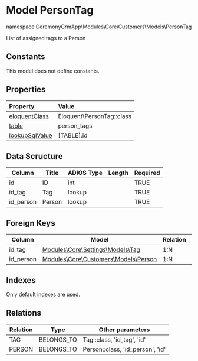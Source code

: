 # Model PersonTag

namespace CeremonyCrmApp\Modules\Core\Customers\Models\PersonTag

List of assigned tags to a Person

## Constants

This model does not define constants.

## Properties

| Property                                                                                 | Value                     |
| :--------------------------------------------------------------------------------------- | :------------------------ |
| [eloquentClass](https://docs.wai.blue/adios-framework/models/properties#eloquentClass)   | Eloquent\PersonTag::class |
| [table](https://docs.wai.blue/adios-framework/models/properties#table)                   | person_tags               |
| [lookupSqlValue](https://docs.wai.blue/adios-framework/models/properties#lookupSqlValue) | [TABLE].id                |

## Data Scructure

| Column    | Title  | ADIOS Type | Length | Required |
| --------- | ------ | ---------- | ------ | -------- |
| id        | ID     | int        |        | TRUE     |
| id_tag    | Tag    | lookup     |        | TRUE     |
| id_person | Person | lookup     |        | TRUE     |

## Foreign Keys

| Column    | Model                                                            | Relation | OnUpdate | OnDelete |
| --------- | ---------------------------------------------------------------- | -------- | -------- | -------- |
| id_tag    | [Modules\Core\Settings\Models\Tag](../../settings/models/tag) | 1:N      | Cascade  | Restrict |
| id_person | [Modules\Core\Customers\Models\Person](person)              | 1:N      | Cascade  | Restrict |

## Indexes

Only [default indexes](https://docs.wai.blue/adios-framework/default-indexes) are used.

## Relations

| Relation | Type       | Other parameters                 |
| -------- | ---------- | -------------------------------- |
| TAG      | BELONGS_TO | Tag::class, 'id_tag', 'id'       |
| PERSON   | BELONGS_TO | Person::class, 'id_person', 'id' |
